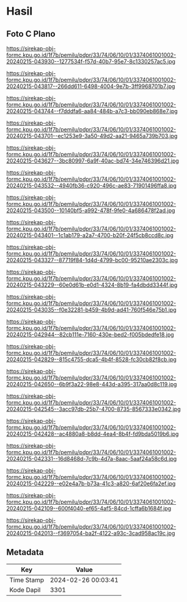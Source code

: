 # Hasil

## Foto C Plano

https://sirekap-obj-formc.kpu.go.id/1f7b/pemilu/pdpr/33/74/06/10/01/3374061001002-20240215-043930--1277534f-f57d-40b7-95e7-8c1330257ac5.jpg

https://sirekap-obj-formc.kpu.go.id/1f7b/pemilu/pdpr/33/74/06/10/01/3374061001002-20240215-043817--266dd611-6498-4004-9e7b-3ff9968701b7.jpg

https://sirekap-obj-formc.kpu.go.id/1f7b/pemilu/pdpr/33/74/06/10/01/3374061001002-20240215-043744--f7dddfa6-aa84-484b-a7c3-bb090eb868e7.jpg

https://sirekap-obj-formc.kpu.go.id/1f7b/pemilu/pdpr/33/74/06/10/01/3374061001002-20240215-043701--ec1253e9-3a50-49d2-aa21-9465a739b703.jpg

https://sirekap-obj-formc.kpu.go.id/1f7b/pemilu/pdpr/33/74/06/10/01/3374061001002-20240215-043627--3bc80997-6a9f-40ac-bd74-34e746396d21.jpg

https://sirekap-obj-formc.kpu.go.id/1f7b/pemilu/pdpr/33/74/06/10/01/3374061001002-20240215-043532--4940fb36-c920-496c-ae83-71901496ffa8.jpg

https://sirekap-obj-formc.kpu.go.id/1f7b/pemilu/pdpr/33/74/06/10/01/3374061001002-20240215-043500--10140bf5-a992-478f-9fe0-4a686478f2ad.jpg

https://sirekap-obj-formc.kpu.go.id/1f7b/pemilu/pdpr/33/74/06/10/01/3374061001002-20240215-043401--1c1ab179-a2a7-4700-b20f-24f5cb8ccd8c.jpg

https://sirekap-obj-formc.kpu.go.id/1f7b/pemilu/pdpr/33/74/06/10/01/3374061001002-20240215-043327--87719f84-1d4d-4799-bc00-95210ae2303c.jpg

https://sirekap-obj-formc.kpu.go.id/1f7b/pemilu/pdpr/33/74/06/10/01/3374061001002-20240215-043229--60e0d61b-e0d1-4324-8b19-fa4dbdd3344f.jpg

https://sirekap-obj-formc.kpu.go.id/1f7b/pemilu/pdpr/33/74/06/10/01/3374061001002-20240215-043035--f0e32281-b459-4b9d-ad41-760f546e75b1.jpg

https://sirekap-obj-formc.kpu.go.id/1f7b/pemilu/pdpr/33/74/06/10/01/3374061001002-20240215-042944--82cb111e-7160-430e-bed2-f005bdedfe18.jpg

https://sirekap-obj-formc.kpu.go.id/1f7b/pemilu/pdpr/33/74/06/10/01/3374061001002-20240215-042829--815c4755-dca5-4b4f-8528-fc30cb82f8cb.jpg

https://sirekap-obj-formc.kpu.go.id/1f7b/pemilu/pdpr/33/74/06/10/01/3374061001002-20240215-042650--6b9f3a22-98e8-443d-a395-317aa0d8c119.jpg

https://sirekap-obj-formc.kpu.go.id/1f7b/pemilu/pdpr/33/74/06/10/01/3374061001002-20240215-042545--3acc97db-25b7-4700-8735-8567333e0342.jpg

https://sirekap-obj-formc.kpu.go.id/1f7b/pemilu/pdpr/33/74/06/10/01/3374061001002-20240215-042428--ac4880a8-b8dd-4ea4-8b4f-fd9bda5019b6.jpg

https://sirekap-obj-formc.kpu.go.id/1f7b/pemilu/pdpr/33/74/06/10/01/3374061001002-20240215-042331--16d8468d-7c9b-4d7a-8aac-5aaf24a58c6d.jpg

https://sirekap-obj-formc.kpu.go.id/1f7b/pemilu/pdpr/33/74/06/10/01/3374061001002-20240215-042229--e02e4a7b-b73a-41c3-a820-6af20e6fa2ef.jpg

https://sirekap-obj-formc.kpu.go.id/1f7b/pemilu/pdpr/33/74/06/10/01/3374061001002-20240215-042109--600f4040-ef65-4af5-84cd-1cffa6b1684f.jpg

https://sirekap-obj-formc.kpu.go.id/1f7b/pemilu/pdpr/33/74/06/10/01/3374061001002-20240215-042013--f3697054-ba2f-4122-a93c-3cad958ac19c.jpg


## Metadata

| Key        | Value               |
| ---------- | ------------------- |
| Time Stamp | 2024-02-26 00:03:41 |
| Kode Dapil | 3301                |



